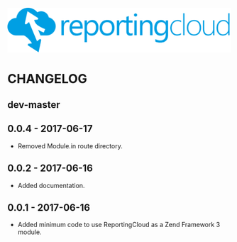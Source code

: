 ![Logo](./media/rc_logo_512.png)

# CHANGELOG

## dev-master

## 0.0.4 - 2017-06-17

* Removed Module.in route directory.

## 0.0.2 - 2017-06-16

* Added documentation.

## 0.0.1 - 2017-06-16

* Added minimum code to use ReportingCloud as a Zend Framework 3 module.  
